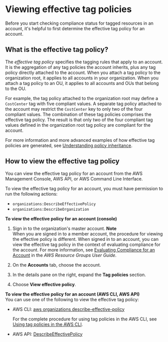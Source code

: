 # Viewing effective tag policies<a name="orgs_manage_policies_tag-policies-effective"></a>

Before you start checking compliance status for tagged resources in an account, it's helpful to first determine the effective tag policy for an account\.

## What is the effective tag policy?<a name="effective-tag-policy-defined"></a>

The *effective tag policy* specifies the tagging rules that apply to an account\. It is the aggregation of any tag policies the account inherits, plus any tag policy directly attached to the account\. When you attach a tag policy to the organization root, it applies to all accounts in your organization\. When you attach a tag policy to an OU, it applies to all accounts and OUs that belong to the OU\. 

For example, the tag policy attached to the organization root may define a `CostCenter` tag with five compliant values\. A separate tag policy attached to the account may restrict the `CostCenter` key to only two of the four compliant values\. The combination of these tag policies comprises the effective tag policy\. The result is that only two of the four compliant tag values defined in the organization root tag policy are compliant for the account\.

For more information and more advanced examples of how effective tag policies are generated, see [Understanding policy inheritance](orgs_manage_policies-inheritance.md)\.

## How to view the effective tag policy<a name="how-to-view-effective-tag-policy"></a>

You can view the effective tag policy for an account from the AWS Management Console, AWS API, or AWS Command Line Interface\.

To view the effective tag policy for an account, you must have permission to run the following actions:
+ `organizations:DescribeEffectivePolicy`
+ `organizations:DescribeOrganization`

**To view the effective policy for an account \(console\)**

1. Sign in to the organization's master account\.
**Note**  
When you are signed in to a member account, the procedure for viewing the effective policy is different\. When signed in to an account, you can view the effective tag policy in the context of evaluating compliance for the account\. For more information, see [ Evaluating Compliance for an Account](https://docs.aws.amazon.com/ARG/latest/userguide/tag-policies-arg-finding-noncompliant-tags.html) in the *AWS Resource Groups User Guide\.*

1. On the **Accounts** tab, choose the account\.

1. In the details pane on the right, expand the **Tag policies** section\.

1. Choose **View effective policy**\.

**To view the effective policy for an account \(AWS CLI, AWS API\)**  
You can use one of the following to view the effective tag policy:
+ AWS CLI: [aws organizations describe\-effective\-policy](https://docs.aws.amazon.com/cli/latest/reference/organizations/describe-effective-policy.html)

  For the complete procedure for using tag policies in the AWS CLI, see [Using tag policies in the AWS CLI](tag-policy-cli.md)\.
+ AWS API: [DescribeEffectivePolicy](https://docs.aws.amazon.com/organizations/latest/APIReference/API_DescribeEffectivePolicy.html)